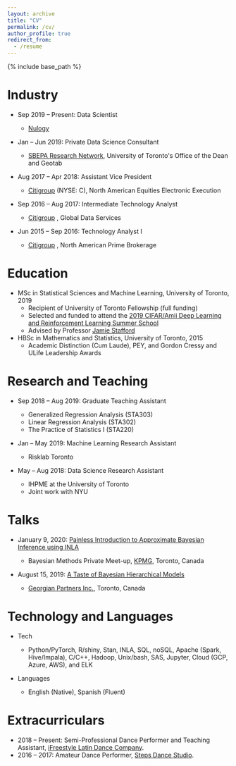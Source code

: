 ```yaml
---
layout: archive
title: "CV"
permalink: /cv/
author_profile: true
redirect_from:
  - /resume
---
```


{% include base_path %}


Industry
======

* Sep 2019 – Present: Data Scientist
  * [Nulogy](https://nulogy.com/)

* Jan – Jun 2019: Private Data Science Consultant
  * [SBEPA Research Network](https://www.daniels.utoronto.ca/work/research/sustainable-built-environment-performance-assessment-sbepa-network), University of Toronto's Office of the Dean and Geotab

* Aug 2017 – Apr 2018: Assistant Vice President
  * [Citigroup](https://www.citigroup.com/citi/) (NYSE: C), North American Equities Electronic Execution

* Sep 2016 – Aug 2017: Intermediate Technology Analyst
  * [Citigroup](https://www.citigroup.com/citi/) , Global Data Services

* Jun 2015 – Sep 2016: Technology Analyst I
  * [Citigroup](https://www.citigroup.com/citi/) , North American Prime Brokerage


Education
======
* MSc in Statistical Sciences and Machine Learning, University of Toronto, 2019
  * Recipient of University of Toronto Fellowship (full funding)
  * Selected and funded to attend the [2019 CIFAR/Amii Deep Learning and Reinforcement Learning Summer School](https://dlrlsummerschool.ca/about/)
  * Advised by Professor [Jamie Stafford](http://www.utstat.utoronto.ca/stafford/index.html)
* HBSc in Mathematics and Statistics, University of Toronto, 2015
  * Academic Distinction (Cum Laude), PEY, and Gordon Cressy and ULife Leadership Awards


Research and Teaching
======
* Sep 2018 – Aug 2019: Graduate Teaching Assistant
  * Generalized Regression Analysis (STA303)
  * Linear Regression Analysis (STA302)
  * The Practice of Statistics I (STA220)

* Jan – May 2019: Machine Learning Research Assistant
  * Risklab Toronto

* May – Aug 2018: Data Science Research Assistant
  * IHPME at the University of Toronto
  * Joint work with NYU

Talks
======
* January 9, 2020: [Painless Introduction to Approximate Bayesian Inference using INLA](https://sergiosonline.github.io/files/Intro_to_INLA.html)
  * Bayesian Methods Private Meet-up, [KPMG](https://home.kpmg/ca/en/home/about/offices/toronto-1.html), Toronto, Canada

* August 15, 2019: [A Taste of Bayesian Hierarchical Models](https://sergiosonline.github.io/files/Georgian_Partners-Hierarchical_Models_and_Toronto-20190815.pdf)
  * [Georgian Partners Inc.](https://georgianpartners.com/), Toronto, Canada


Technology and Languages
======
* Tech
  * Python/PyTorch, R/shiny, Stan, INLA, SQL, noSQL, Apache (Spark, Hive/Impala), C/C++, Hadoop, Unix/bash, SAS, Jupyter, Cloud (GCP, Azure, AWS), and ELK

* Languages
  * English (Native), Spanish (Fluent)

Extracurriculars
======
* 2018 – Present: Semi-Professional Dance Performer and Teaching Assistant, [iFreestyle Latin Dance Company](http://www.ifreestyle.ca/).
* 2016 – 2017: Amateur Dance Performer, [Steps Dance Studio](https://www.stepsdancestudio.com/).
